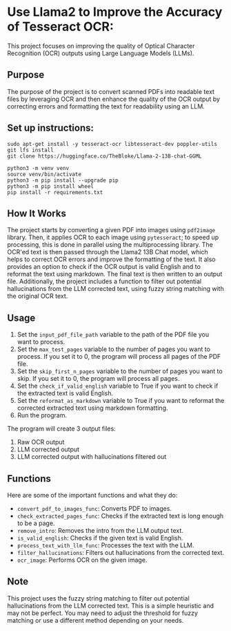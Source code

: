 # Use Llama2 to Improve the Accuracy of Tesseract OCR:

This project focuses on improving the quality of Optical Character Recognition (OCR) outputs using Large Language Models (LLMs). 

## Purpose
The purpose of the project is to convert scanned PDFs into readable text files by leveraging OCR and then enhance the quality of the OCR output by correcting errors and formatting the text for readability using an LLM. 

## Set up instructions:

```
sudo apt-get install -y tesseract-ocr libtesseract-dev poppler-utils
git lfs install
git clone https://huggingface.co/TheBloke/Llama-2-13B-chat-GGML

python3 -m venv venv
source venv/bin/activate
python3 -m pip install --upgrade pip
python3 -m pip install wheel
pip install -r requirements.txt
```

## How It Works
The project starts by converting a given PDF into images using `pdf2image` library. Then, it applies OCR to each image using `pytesseract`; to speed up processing, this is done in parallel using the multiprocessing library. The OCR'ed text is then passed through the Llama2 13B Chat model, which helps to correct OCR errors and improve the formatting of the text. It also provides an option to check if the OCR output is valid English and to reformat the text using markdown. The final text is then written to an output file. Additionally, the project includes a function to filter out potential hallucinations from the LLM corrected text, using fuzzy string matching with the original OCR text. 

## Usage
1. Set the `input_pdf_file_path` variable to the path of the PDF file you want to process.
2. Set the `max_test_pages` variable to the number of pages you want to process. If you set it to 0, the program will process all pages of the PDF file.
3. Set the `skip_first_n_pages` variable to the number of pages you want to skip. If you set it to 0, the program will process all pages.
4. Set the `check_if_valid_english` variable to True if you want to check if the extracted text is valid English. 
5. Set the `reformat_as_markdown` variable to True if you want to reformat the corrected extracted text using markdown formatting.
6. Run the program. 

The program will create 3 output files: 
1. Raw OCR output
2. LLM corrected output
3. LLM corrected output with hallucinations filtered out

## Functions
Here are some of the important functions and what they do:

- `convert_pdf_to_images_func`: Converts PDF to images.
- `check_extracted_pages_func`: Checks if the extracted text is long enough to be a page.
- `remove_intro`: Removes the intro from the LLM output text.
- `is_valid_english`: Checks if the given text is valid English.
- `process_text_with_llm_func`: Processes the text with the LLM.
- `filter_hallucinations`: Filters out hallucinations from the corrected text.
- `ocr_image`: Performs OCR on the given image.

## Note
This project uses the fuzzy string matching to filter out potential hallucinations from the LLM corrected text. This is a simple heuristic and may not be perfect. You may need to adjust the threshold for fuzzy matching or use a different method depending on your needs.
